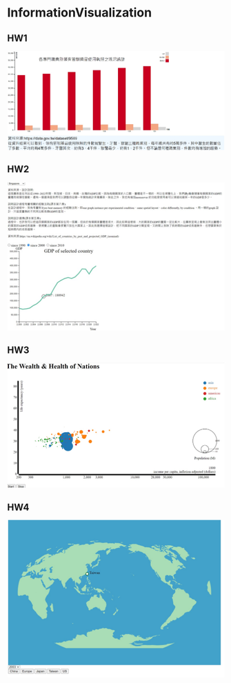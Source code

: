 # InformationVisualization

## HW1
![image description](HW1/pic.jpg)

## HW2
![image description](HW2/pic.jpg)

## HW3
![image description](HW3/pic.jpg)

## HW4
![image description](HW4/pic.jpg)
